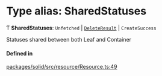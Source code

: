 # Type alias: SharedStatuses

Ƭ **SharedStatuses**: `Unfetched` \| [`DeleteResult`](DeleteResult.md) \| `CreateSuccess`

Statuses shared between both Leaf and Container

#### Defined in

[packages/solid/src/resource/Resource.ts:49](https://github.com/o-development/ldo/blob/c70613a/packages/solid/src/resource/Resource.ts#L49)
